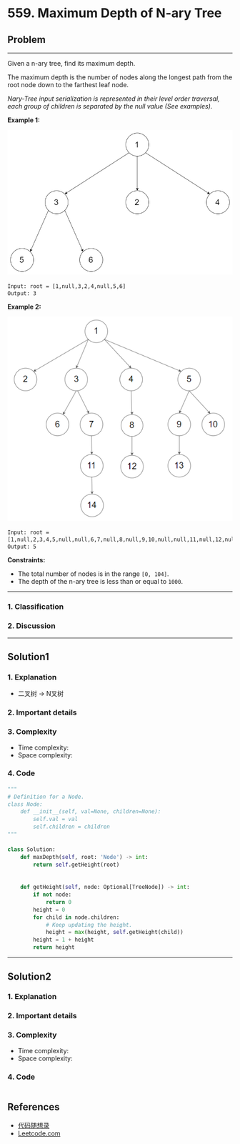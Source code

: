 # 559. Maximum Depth of N-ary Tree

## Problem

*****

Given a n-ary tree, find its maximum depth.

The maximum depth is the number of nodes along the longest path from the root node down to the farthest leaf node.

*Nary-Tree input serialization is represented in their level order traversal, each group of children is separated by the null value (See examples).*

 

**Example 1:**

![img](./0559%20Maximum%20Depth%20of%20N-ary%20Tree.assets/narytreeexample.png)

```
Input: root = [1,null,3,2,4,null,5,6]
Output: 3
```

**Example 2:**

![img](./0559%20Maximum%20Depth%20of%20N-ary%20Tree.assets/sample_4_964.png)

```
Input: root = [1,null,2,3,4,5,null,null,6,7,null,8,null,9,10,null,null,11,null,12,null,13,null,null,14]
Output: 5
```

 

**Constraints:**

- The total number of nodes is in the range `[0, 104]`.
- The depth of the n-ary tree is less than or equal to `1000`.

******

### 1. Classification



### 2. Discussion





*******

## Solution1

### 1. Explanation

- 二叉树 -> N叉树

### 2. Important details





### 3. Complexity

- Time complexity:
- Space complexity:



### 4. Code

```python
"""
# Definition for a Node.
class Node:
    def __init__(self, val=None, children=None):
        self.val = val
        self.children = children
"""

class Solution:
    def maxDepth(self, root: 'Node') -> int:
        return self.getHeight(root)
    

    def getHeight(self, node: Optional[TreeNode]) -> int:
        if not node:
            return 0
        height = 0
        for child in node.children:
            # Keep updating the height.
            height = max(height, self.getHeight(child))
        height = 1 + height
        return height
```



********

## Solution2

### 1. Explanation





### 2. Important details





### 3. Complexity

- Time complexity:
- Space complexity:



### 4. Code

```python

```

## References

- [代码随想录 ](https://github.com/youngyangyang04/leetcode-master)
- [Leetcode.com](https://leetcode.com/problemset/all/)
